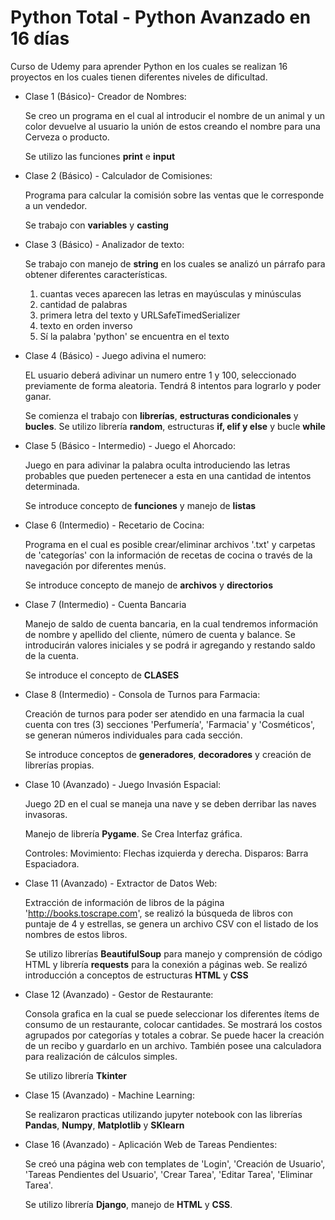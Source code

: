 # Python Total - Python Avanzado en 16 días
Curso de Udemy para aprender Python en los cuales se realizan 16 proyectos en los cuales tienen diferentes niveles de dificultad.

- Clase 1 (Básico)- Creador de Nombres: 
  
  Se creo un programa en el cual al introducir el nombre de un animal y un color devuelve al usuario la unión de estos creando el nombre para una Cerveza o producto.
  
  Se utilizo las funciones **print** e **input**
  
- Clase 2 (Básico) - Calculador de Comisiones:
  
  Programa para calcular la comisión sobre las ventas que le corresponde a un vendedor.
  
  Se trabajo con **variables** y **casting**
  
 - Clase 3 (Básico) - Analizador de texto:

    Se trabajo con manejo de **string** en los cuales se analizó un párrafo para obtener diferentes características.
  
    1. cuantas veces aparecen las letras en mayúsculas y minúsculas
    2. cantidad de palabras
    3. primera letra del texto y URLSafeTimedSerializer
    4. texto en orden inverso
    5. Sí la palabra 'python' se encuentra en el texto

- Clase 4 (Básico) - Juego adivina el numero:

  EL usuario deberá adivinar un numero entre 1 y 100, seleccionado previamente de forma aleatoria. Tendrá 8 intentos para lograrlo y poder ganar.
  
  Se comienza el trabajo con **librerías**, **estructuras condicionales** y **bucles**. Se utilizo librería **random**, estructuras **if, elif y else** y bucle **while**
  
- Clase 5 (Básico - Intermedio) - Juego el Ahorcado:

  Juego en para adivinar la palabra oculta introduciendo las letras probables que pueden pertenecer a esta en una cantidad de intentos determinada.
  
  Se introduce concepto de **funciones** y manejo de **listas**
  
- Clase 6 (Intermedio) - Recetario de Cocina:

  Programa en el cual es posible crear/eliminar archivos '.txt' y carpetas de 'categorías' con la información de recetas de cocina o través de la navegación por diferentes menús.
  
  Se introduce concepto de manejo de **archivos** y **directorios**
  
- Clase 7 (Intermedio) - Cuenta Bancaria

  Manejo de saldo de cuenta bancaria, en la cual tendremos información de nombre y apellido del cliente, número de cuenta y balance. Se introducirán valores iniciales y se podrá ir agregando y restando saldo de la cuenta.
  
  Se introduce el concepto de **CLASES**
  
- Clase 8 (Intermedio) - Consola de Turnos para Farmacia:

  Creación de turnos para poder ser atendido en una farmacia la cual cuenta con tres (3) secciones 'Perfumería', 'Farmacia' y 'Cosméticos', se generan números individuales para cada sección.
  
  Se introduce conceptos de **generadores**, **decoradores** y creación de librerías propias.
  
- Clase 10 (Avanzado) - Juego Invasión Espacial:

  Juego 2D en el cual se maneja una nave y se deben derribar las naves invasoras.
  
  Manejo de librería **Pygame**. Se Crea Interfaz gráfica. 
  
  Controles: Movimiento: Flechas izquierda y derecha.
             Disparos: Barra Espaciadora. 
             
- Clase 11 (Avanzado) - Extractor de Datos Web:

  Extracción de información de libros de la página 'http://books.toscrape.com', se realizó la búsqueda de libros con puntaje de 4 y estrellas, se genera un archivo CSV con el listado de los nombres de estos libros.
  
  Se utilizo librerías **BeautifulSoup** para manejo y comprensión de código HTML y librería **requests** para la conexión a páginas web. 
  Se realizó introducción a conceptos de estructuras **HTML** y **CSS**
  
- Clase 12 (Avanzado) - Gestor de Restaurante:
  
    Consola grafica en la cual se puede seleccionar los diferentes ítems de consumo de un restaurante, colocar cantidades. Se mostrará los costos agrupados por categorías y totales a cobrar. Se puede hacer la creación de un recibo y guardarlo en un archivo. 
    También posee una calculadora para realización de cálculos simples.
    
    Se utilizo librería **Tkinter**

- Clase 15 (Avanzado) - Machine Learning:

  Se realizaron practicas utilizando jupyter notebook con las librerías **Pandas**, **Numpy**, **Matplotlib** y **SKlearn**
  
- Clase 16 (Avanzado) - Aplicación Web de Tareas Pendientes:

  Se creó una página web con templates de 'Login', 'Creación de Usuario', 'Tareas Pendientes del Usuario', 'Crear Tarea', 'Editar Tarea', 'Eliminar Tarea'.
  
  Se utilizo librería **Django**, manejo de **HTML** y **CSS**.
    
    
    
  
  
 

  
  
  

  
  
  
  
  
  
  
